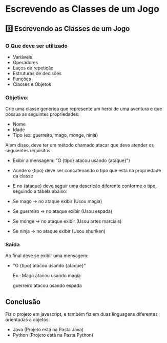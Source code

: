 # Escrevendo as Classes de um Jogo

## 3️⃣ Escrevendo as Classes de um Jogo

### O Que deve ser utilizado

* Variáveis
* Operadores
* Laços de repetição
* Estruturas de decisões
* Funções
* Classes e Objetos

### Objetivo:

Crie uma classe genérica que represente um herói de uma aventura e que possua as seguintes propriedades:

* Nome
* Idade
* Tipo (ex: guerreiro, mago, monge, ninja)

Além disso, deve ter um método chamado atacar que deve atender os seguientes requisitos:

* Exibir a mensagem: "O {tipo} atacou usando {ataque}")
* Aonde o {tipo} deve ser concatenando o tipo que está na propriedade da classe
* E no {ataque} deve seguir uma descrição diferente conforme o tipo, seguindo a tabela abaixo:

* Se mago -> no ataque exibir (Usou magia)
* Se guerreiro -> no ataque exibir (Usou espada)
* Se monge -> no ataque exibir (Usou artes marciais)
* Se ninja -> no ataque exibir (Usou shuriken)

### Saída

Ao final deve se exibir uma mensagem:

* "O {tipo} atacou usando {ataque}"

  Ex.: Mago atacou usando magia

  guerreiro atacou usando espada




## Conclusão

Fiz o projeto em javascript, e também fiz em duas linguagens diferentes orientadas a objetos:

* Java (Projeto está na Pasta Java)
* Python (Projeto está na Pasta Python)
